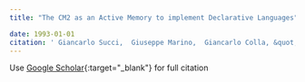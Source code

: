 ```yaml
---
title: "The CM2 as an Active Memory to implement Declarative Languages"

date: 1993-01-01
citation: ' Giancarlo Succi,  Giuseppe Marino,  Giancarlo Colla, &quot;The CM2 as an Active Memory to implement Declarative Languages.&quot;, 1993.'
---
```

Use [Google Scholar](https://scholar.google.com/scholar?q=The+CM2+as+an+Active+Memory+to+implement+Declarative+Languages){:target="_blank"} for full citation